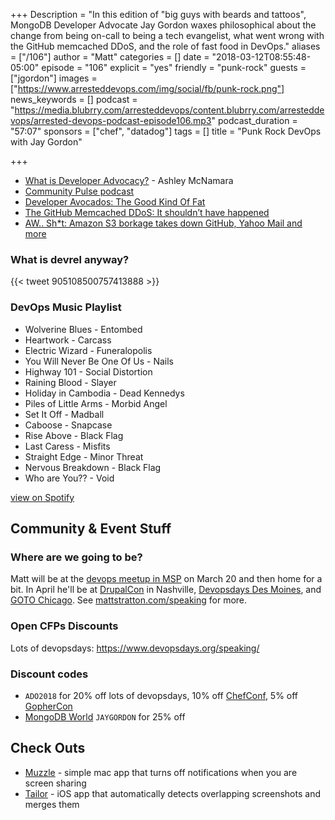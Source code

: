 +++
Description = "In this edition of \"big guys with beards and tattoos\", MongoDB Developer Advocate Jay Gordon waxes philosophical about the change from being on-call to being a tech evangelist, what went wrong with the GitHub memcached DDoS, and the role of fast food in DevOps."
aliases = ["/106"]
author = "Matt"
categories = []
date = "2018-03-12T08:55:48-05:00"
episode = "106"
explicit = "yes"
friendly = "punk-rock"
guests = ["jgordon"]
images = ["https://www.arresteddevops.com/img/social/fb/punk-rock.png"]
news_keywords = []
podcast = "https://media.blubrry.com/arresteddevops/content.blubrry.com/arresteddevops/arrested-devops-podcast-episode106.mp3"
podcast_duration = "57:07"
sponsors = ["chef", "datadog"]
tags = []
title = "Punk Rock DevOps with Jay Gordon"

+++

- [What is Developer Advocacy?](https://medium.com/@ashleymcnamara/what-is-developer-advocacy-3a92442b627c) - Ashley McNamara
- [Community Pulse podcast](http://communitypulse.io/)
- [Developer Avocados: The Good Kind Of Fat](https://www.marythengvall.com/blog/2018/1/31/developer-avocados-the-good-kind-of-fat)
- [The GitHub Memcached DDoS: It shouldn’t have happened](https://www.synopsys.com/blogs/software-security/github-memcached-ddos/)
- [AW.. Sh*t: Amazon S3 borkage takes down GitHub, Yahoo Mail and more](https://www.theinquirer.net/inquirer/news/3005581/aw-sh-t-amazon-s3-borkage-takes-down-github-yahoo-mail-and-more)

### What is devrel anyway?

{{< tweet 905108500757413888 >}}

### DevOps Music Playlist

- Wolverine Blues - Entombed
- Heartwork - Carcass
- Electric Wizard - Funeralopolis
- You Will Never Be One Of Us - Nails
- Highway 101 - Social Distortion
- Raining Blood - Slayer
- Holiday in Cambodia - Dead Kennedys
- Piles of Little Arms - Morbid Angel
- Set It Off - Madball
- Caboose - Snapcase
- Rise Above - Black Flag
- Last Caress - Misfits
- Straight Edge - Minor Threat
- Nervous Breakdown - Black Flag
- Who are You?? - Void

[view on Spotify](https://open.spotify.com/user/mugsy1274/playlist/6yqBMl3x7LB9py9fj14KZ6?si=TPbf8m33SeGh6aD-id27qg)

## Community & Event Stuff

### Where are we going to be?

Matt will be at the [devops meetup in MSP](https://www.meetup.com/DevOps-Minneapolis/events/247091630/) on March 20 and then home for a bit. In April he'll be at [DrupalCon](https://events.drupal.org/nashville2018) in Nashville, [Devopsdays Des Moines](https://www.devopsdays.org/events/2018-des-moines/welcome/), and [GOTO Chicago](https://gotochgo.com/2018). See [mattstratton.com/speaking](https://www.mattstratton.com/speaking) for more.

### Open CFPs Discounts
Lots of devopsdays: https://www.devopsdays.org/speaking/

### Discount codes

- `ADO2018` for 20% off lots of devopsdays, 10% off [ChefConf](https://chefconf.chef.io/), 5% off [GopherCon](https://www.gophercon.com/)
- [MongoDB World](https://www.mongodb.com/world18) `JAYGORDON` for 25% off

## Check Outs

- [Muzzle](https://muzzleapp.com/) - simple mac app that turns off notifications when you are screen sharing
- [Tailor](https://itunes.apple.com/us/app/tailor-screenshot-stitching/id926653095?mt=8) - iOS app that automatically detects overlapping screenshots and merges them 
